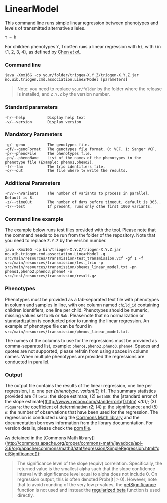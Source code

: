 # LinearModel

This command line runs simple linear regression between phenotypes and levels of transmitted alternative alleles.

```
Y ~ h
```

For children phenotypes `Y`, TrioGen runs a linear regression with `hi`, with _i_ in {1, 2, 3, 4}, as defined by [Chen _et al._](https://doi.org/10.1101/737106).

### Command line

```
java -Xmx16G -cp your/folder/triogen-X.Y.Z/triogen-X.Y.Z.jar no.uib.triogen.cmd.association.LinearModel [parameters]
```

> Note: you need to replace `your/folder` by the folder where the release is installed, and `Z.Y.Z` by the version number.


### Standard parameters

```
-h/--help          Display help text
-v/--version       Display version
```


### Mandatory Parameters

```
-g/--geno          The genotypes file.
-gf/--genoFormat   The genotypes file format. 0: VCF, 1: Sanger VCF.
-p/--phenoFile     The phenotypes file.
-pn/--phenoName    List of the names of the phenotypes in the phenotype file (Example: pheno1,pheno2).
-f/--fam           The trio identifiers file.
-o/--out           The file where to write the results.
```


### Additional Parameters

```
-nv/--nVariants    The number of variants to process in parallel. Default is 8.
-z/--timeOut       The number of days before timeout, default is 365..
-t/--test          If present, runs only othe first 1000 variants.
```

### Command line example

The example below runs test files provided with the tool. Please note that the command needs to be run from the folder of the repository. Note that you need to replace `Z.Y.Z` by the version number.

```
java -Xmx16G -cp bin/triogen-X.Y.Z/triogen-X.Y.Z.jar no.uib.triogen.cmd.association.LinearModel -g src/main/resources/transmission/test_transmission.vcf -gf 1 -f src/main/resources/transmission/test_trio -p src/main/resources/transmission/phenos_linear_model.txt -pn pheno1,pheno2,pheno3,pheno4 -o src/test/resources/transmission/result.gz
```


### Phenotypes

Phenotypes must be provided as a tab-separated text file with phenotypes in column and samples in line, with one column named `child_id` containing children identifiers, one line per child. Phenotypes should be numeric, missing values set to `NA` or `NaN`. Please note that no normalization or standardization is conducted prior to running the linear regression.
An example of phenotype file can be found in `src/main/resources/transmission/phenos_linear_model.txt`.

The names of the columns to use for the regressions must be provided as comma-separated list, example: `pheno1,pheno2,pheno3,pheno4`. Spaces and quotes are not supported, please refrain from using spaces in column names. When multiple phenotypes are provided the regressions are conducted in parallel.


### Output

The output file contains the results of the linear regression, one line per regression, i.e. one per _{phenotype, variantID, h}_. The summary statistics provided are (1) `beta`: the slope estimate; (2) `betaSE`: the [standard error of the slope estimate[(http://www.xycoon.com/standerrorb(1).htm) _s(b1)_; (3) `rSquare`: the [coefficient of determination](http://www.xycoon.com/coefficient1.htm) _r2_; (4) `p`: the significance; and (5) `n`: the number of observations that have been used for the regression. The regression is conducted using the [Commons Math library](http://commons.apache.org/proper/commons-math/) and the documentation borrows information from the library documentation. For version details, please check the [pom file](https://github.com/mvaudel/trioGen/blob/master/pom.xml). 

As detained in the [Commons Math library]](http://commons.apache.org/proper/commons-math/javadocs/api-3.6/org/apache/commons/math3/stat/regression/SimpleRegression.html#getSignificance()):
> The significance level of the slope (equiv) correlation. Specifically, the returned value is the smallest alpha such that the slope confidence interval with significance level equal to alpha does not include 0. On regression output, this is often denoted Prob(|t| > 0).
However, note that to avoid rounding of the very low p-values, the [getSignificance](http://commons.apache.org/proper/commons-math/javadocs/api-3.6/org/apache/commons/math3/stat/regression/SimpleRegression.html#getSignificance()) function is not used and instead the [regularized beta](http://commons.apache.org/proper/commons-math/javadocs/api-3.6/org/apache/commons/math3/special/Beta.html#regularizedBeta(double,%20double,%20double,%20double)) function is used directly.



